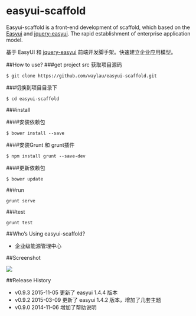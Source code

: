 easyui-scaffold
================
Easyui-scaffold is a front-end development of scaffold, 
which based on the [Easyui](http://www.jeasyui.com) and [jquery-easyui](https://github.com/waylau/jquery-easyui).
The rapid establishment of enterprise application model.

基于 EasyUI 和 [jquery-easyui](https://github.com/waylau/jquery-easyui) 前端开发脚手架。快速建立企业应用模型。

##How to use?
###get project src 获取项目源码

	$ git clone https://github.com/waylau/easyui-scaffold.git


###切换到项目目录下

	$ cd easyui-scaffold

###install

####安装依赖包

	$ bower install --save

####安装Grunt 和 grunt插件

	$ npm install grunt --save-dev

####更新依赖包

	$ bower update

###run

	grunt serve

###test

	grunt test

##Who’s Using easyui-scaffold?

* 企业级能源管理中心

##Screenshot

![](http://99btgc01.info/uploads/2015/03/screenshot.jpg)

##Release History

* v0.9.3  2015-11-05 更新了 easyui 1.4.4 版本
* v0.9.2  2015-03-09 更新了 easyui 1.4.2 版本，增加了几套主题
* v0.9.0  2014-11-06 增加了帮助说明